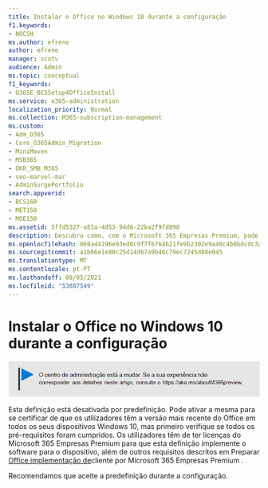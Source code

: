 ```yaml
---
title: Instalar o Office no Windows 10 durante a configuração
f1.keywords:
- NOCSH
ms.author: efrene
author: efrene
manager: scotv
audience: Admin
ms.topic: conceptual
f1_keywords:
- O365E_BCSSetup4OfficeInstall
ms.service: o365-administration
localization_priority: Normal
ms.collection: M365-subscription-management
ms.custom:
- Adm_O365
- Core_O365Admin_Migration
- MiniMaven
- MSB365
- OKR_SMB_M365
- seo-marvel-mar
- AdminSurgePortfolio
search.appverid:
- BCS160
- MET150
- MOE150
ms.assetid: 5ffd5327-a83a-4d53-94d6-22ba2f9fd090
description: Descubra como, com o Microsoft 365 Empresas Premium, pode certificar-se automaticamente de que os utilizadores têm a versão mais recente do Office em todos os Windows 10 dispositivos.
ms.openlocfilehash: 869a44196e93ed0c9f7f6f64b21fe9b2302e9a48c4b0bdcdc3a09d28bb954d1c
ms.sourcegitcommit: a1b66e1e80c25d14d67a9b46c79ec7245d88e045
ms.translationtype: MT
ms.contentlocale: pt-PT
ms.lasthandoff: 08/05/2021
ms.locfileid: "53887549"
---
```

# <a name="install-office-on-windows-10-during-setup"></a>Instalar o Office no Windows 10 durante a configuração

![Faixa que aponta para https://aka.ms/aboutM365preview .](../media/m365admincenterchanging.png)

Esta definição está desativada por predefinição. Pode ativar a mesma para se certificar de que os utilizadores têm a versão mais recente do Office em todos os seus dispositivos Windows 10, mas primeiro verifique se todos os pré-requisitos foram cumpridos. Os utilizadores têm de ter licenças do Microsoft 365 Empresas Premium para que esta definição implemente o software para o dispositivo, além de outros requisitos descritos em Preparar [Office implementação de](prepare-for-office-client-deployment.md)cliente por Microsoft 365 Empresas Premium .
  
Recomendamos que aceite a predefinição durante a configuração.
